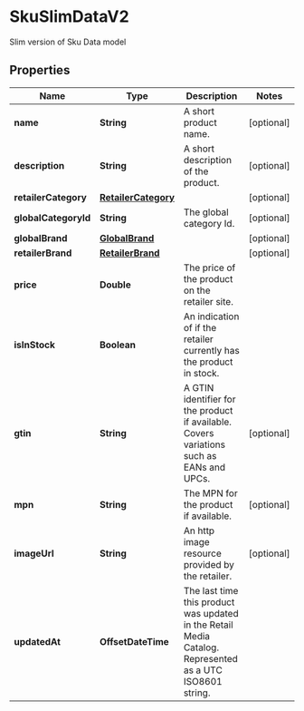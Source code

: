 

# SkuSlimDataV2

Slim  version of Sku Data model

## Properties

| Name | Type | Description | Notes |
|------------ | ------------- | ------------- | -------------|
|**name** | **String** | A short product name. |  [optional] |
|**description** | **String** | A short description of the product. |  [optional] |
|**retailerCategory** | [**RetailerCategory**](RetailerCategory.md) |  |  [optional] |
|**globalCategoryId** | **String** | The global category Id. |  [optional] |
|**globalBrand** | [**GlobalBrand**](GlobalBrand.md) |  |  [optional] |
|**retailerBrand** | [**RetailerBrand**](RetailerBrand.md) |  |  [optional] |
|**price** | **Double** | The price of the product on the retailer site. |  |
|**isInStock** | **Boolean** | An indication of if the retailer currently has the product in stock. |  |
|**gtin** | **String** | A GTIN identifier for the product if available. Covers variations such as EANs and UPCs. |  [optional] |
|**mpn** | **String** | The MPN for the product if available. |  [optional] |
|**imageUrl** | **String** | An http image resource provided by the retailer. |  [optional] |
|**updatedAt** | **OffsetDateTime** | The last time this product was updated in the Retail Media Catalog. Represented as a UTC ISO8601 string. |  |



